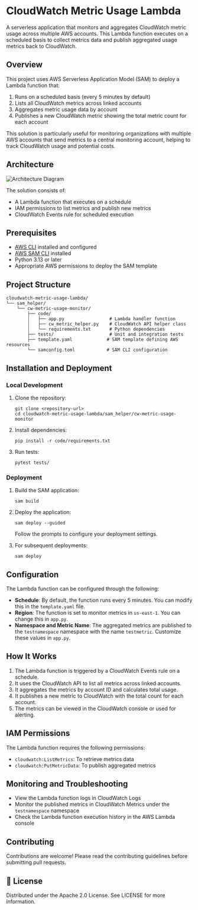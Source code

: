 # CloudWatch Metric Usage Lambda

A serverless application that monitors and aggregates CloudWatch metric usage across multiple AWS accounts. This Lambda function executes on a scheduled basis to collect metrics data and publish aggregated usage metrics back to CloudWatch.

## Overview

This project uses AWS Serverless Application Model (SAM) to deploy a Lambda function that:

1. Runs on a scheduled basis (every 5 minutes by default)
2. Lists all CloudWatch metrics across linked accounts
3. Aggregates metric usage data by account
4. Publishes a new CloudWatch metric showing the total metric count for each account

This solution is particularly useful for monitoring organizations with multiple AWS accounts that send metrics to a central monitoring account, helping to track CloudWatch usage and potential costs.

## Architecture

![Architecture Diagram](architecture_diagram_placeholder.png)

The solution consists of:

- A Lambda function that executes on a schedule
- IAM permissions to list metrics and publish new metrics
- CloudWatch Events rule for scheduled execution

## Prerequisites

- [AWS CLI](https://aws.amazon.com/cli/) installed and configured
- [AWS SAM CLI](https://docs.aws.amazon.com/serverless-application-model/latest/developerguide/serverless-sam-cli-install.html) installed
- Python 3.13 or later
- Appropriate AWS permissions to deploy the SAM template

## Project Structure

```
cloudwatch-metric-usage-lambda/
└── sam_helper/
    └── cw-metric-usage-monitor/
        ├── code/
        │   ├── app.py                 # Lambda handler function
        │   ├── cw_metric_helper.py    # CloudWatch API helper class
        │   └── requirements.txt       # Python dependencies
        ├── tests/                     # Unit and integration tests
        ├── template.yaml             # SAM template defining AWS resources
        └── samconfig.toml            # SAM CLI configuration
```

## Installation and Deployment

### Local Development

1. Clone the repository:
   ```
   git clone <repository-url>
   cd cloudwatch-metric-usage-lambda/sam_helper/cw-metric-usage-monitor
   ```

2. Install dependencies:
   ```
   pip install -r code/requirements.txt
   ```

3. Run tests:
   ```
   pytest tests/
   ```

### Deployment

1. Build the SAM application:
   ```
   sam build
   ```

2. Deploy the application:
   ```
   sam deploy --guided
   ```

   Follow the prompts to configure your deployment settings.

3. For subsequent deployments:
   ```
   sam deploy
   ```

## Configuration

The Lambda function can be configured through the following:

- **Schedule**: By default, the function runs every 5 minutes. You can modify this in the `template.yaml` file.
- **Region**: The function is set to monitor metrics in `us-east-1`. You can change this in `app.py`.
- **Namespace and Metric Name**: The aggregated metrics are published to the `testnamespace` namespace with the name `testmetric`. Customize these values in `app.py`.

## How It Works

1. The Lambda function is triggered by a CloudWatch Events rule on a schedule.
2. It uses the CloudWatch API to list all metrics across linked accounts.
3. It aggregates the metrics by account ID and calculates total usage.
4. It publishes a new metric to CloudWatch with the total count for each account.
5. The metrics can be viewed in the CloudWatch console or used for alerting.

## IAM Permissions

The Lambda function requires the following permissions:

- `cloudwatch:ListMetrics`: To retrieve metrics data
- `cloudwatch:PutMetricData`: To publish aggregated metrics

## Monitoring and Troubleshooting

- View the Lambda function logs in CloudWatch Logs
- Monitor the published metrics in CloudWatch Metrics under the `testnamespace` namespace
- Check the Lambda function execution history in the AWS Lambda console


## Contributing

Contributions are welcome! Please read the contributing guidelines before submitting pull requests.


## 📜 License

Distributed under the Apache 2.0 License. See LICENSE for more information.

